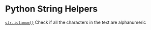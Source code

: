 # Python String Helpers


[`str.islanum()`](https://www.w3schools.com/python/ref_string_isalnum.asp)
Check if all the characters in the text are alphanumeric

